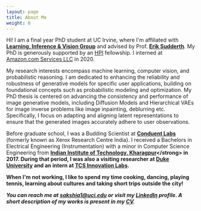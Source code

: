 ```yaml
---
layout: page
title: About Me
weight: 0
---
```


Hi! I am a final year PhD student at UC Irvine, where I'm affiliated with <strong> [Learning, Inference & Vision Group](https://ics.uci.edu/~sudderth/group/)</strong> and advised by Prof. <strong> [Erik Sudderth](https://ics.uci.edu/~sudderth/)</strong>. My PhD is generously supported by an [HPI](https://www.ics.uci.edu/hpi/) fellowship. I interned at [Amazon.com Services LLC](https://www.amazon.com/) in 2020. 

My research interests encompass machine learning, computer vision, and probabilistic reasoning. I am dedicated to enhancing the reliability and robustness of generative models for specific user applications, building on foundational concepts such as probabilistic modeling and optimization. My PhD thesis is centered on advancing the consistency and performance of image generative models, including Diffusion Models and Hierarchical VAEs for image inverse problems like image inpainting, deblurring etc. Specifically, I focus on adapting and aligning latent representations to ensure that the generated images accurately adhere to user observations.

Before graduate school, I was a Budding Scientist at <strong>[Conduent Labs](https://www.conduent.com/innovation/)</strong> (formerly known as Xerox Research Centre India). I received a Bachelors in Electrical Engineering (Instrumentation) with a minor in Computer Science Engineering from <strong> [Indian Institute of Technology, Kharagpur]([http://www.iitkgp.ac.in/](http://www.ee.iitkgp.ac.in/))</strong> in 2017. During that period, I was also a visiting researcher at <strong>[Duke University](https://hal.pratt.duke.edu/)</strong> and an intern at <strong>[TCS Innovation Labs](https://www.tcs.com/research-and-innovation)</strong>.

When I'm not working, I like to spend my time cooking, dancing, playing tennis, learning about cultures and taking short trips outside the city!

<i>You can reach me at <strong>sakshia1@uci.edu</strong> or visit my [LinkedIn](https://www.linkedin.com/in/sakshi-agarwal-6a8b6186) profile. A short description of my works is present in my [CV](CV.pdf). </i> 


<font size="4">
  </font>
